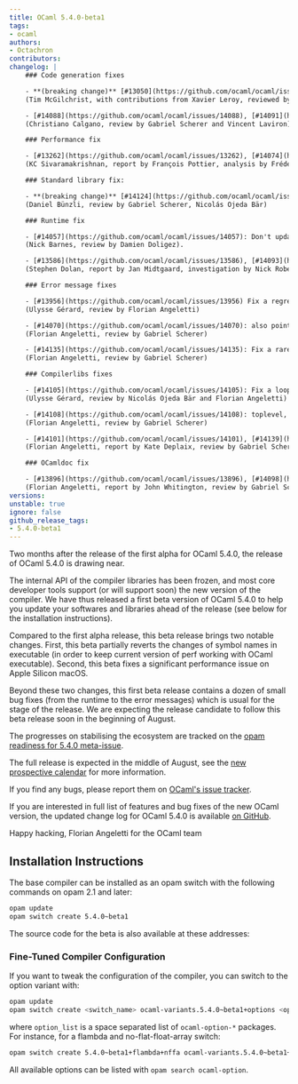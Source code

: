 ```yaml
---
title: OCaml 5.4.0-beta1
tags:
- ocaml
authors:
- Octachron
contributors:
changelog: |
    ### Code generation fixes

    - **(breaking change)** [#13050](https://github.com/ocaml/ocaml/issues/13050), [#14104](https://github.com/ocaml/ocaml/issues/14104), +[#14143](https://github.com/ocaml/ocaml/issues/14143): Use '$' instead of '.' to separate module names in symbol names on macOS and Windows (including the Cygwin backend). This changes mangling of OCaml identifiers on those operating systems from `camlModule.name_NNN` to `camlModule$name_NNN`. Additionally it changes the encoding of special characters from `$xx` (two hex digits) to `$$xx` (two dollar signs followed by two hex digits).
    (Tim McGilchrist, with contributions from Xavier Leroy, reviewed by Xavier Leroy, Miod Vallat, Gabriel Scherer, Nick Barnes and Hugo Heuzard)

    - [#14088](https://github.com/ocaml/ocaml/issues/14088), [#14091](https://github.com/ocaml/ocaml/issues/14091): fix non-deterministic code generation in matching.ml (backport of rescript-lang/rescript[#7557](https://github.com/ocaml/ocaml/issues/7557))
    (Christiano Calgano, review by Gabriel Scherer and Vincent Laviron)

    ### Performance fix

    - [#13262](https://github.com/ocaml/ocaml/issues/13262), [#14074](https://github.com/ocaml/ocaml/issues/14074): fix performance issue on Apple Silicon macOS by emitting `stlr` instead of `dmb ishld; str`.
    (KC Sivaramakrishnan, report by François Pottier, analysis by Frédéric Bour, Xavier Leroy, Miod Vallat, Gabriel Scherer and Stephen Dolan, review by Miod Vallat, Vincent Laviron and Xavier Leroy)

    ### Standard library fix:

    - **(breaking change)** [#14124](https://github.com/ocaml/ocaml/issues/14124): Do not raise Invalid_argument on negative List.{drop,take}.
    (Daniel Bünzli, review by Gabriel Scherer, Nicolás Ojeda Bär)

    ### Runtime fix

    - [#14057](https://github.com/ocaml/ocaml/issues/14057): Don't update memprof too early at the end of a minor GC.
    (Nick Barnes, review by Damien Doligez).

    - [#13586](https://github.com/ocaml/ocaml/issues/13586), [#14093](https://github.com/ocaml/ocaml/issues/14093): Fix closing an out_channel during flush
    (Stephen Dolan, report by Jan Midtgaard, investigation by Nick Roberts, review by Antonin Décimo and Miod Vallat)

    ### Error message fixes

    - [#13956](https://github.com/ocaml/ocaml/issues/13956) Fix a regression introduced in [#13308](https://github.com/ocaml/ocaml/issues/13308) triggering wrong unused warnings.
    (Ulysse Gérard, review by Florian Angeletti)

    - [#14070](https://github.com/ocaml/ocaml/issues/14070): also point to label mismatches in error messages for labelled tuples
    (Florian Angeletti, review by Gabriel Scherer)

    - [#14135](https://github.com/ocaml/ocaml/issues/14135): Fix a rare internal typechecker error when combining recursive modules, polymorphic fields or methods, and constrained type parameters.
    (Florian Angeletti, review by Gabriel Scherer)

    ### Compilerlibs fixes

    - [#14105](https://github.com/ocaml/ocaml/issues/14105): Fix a loop in Pprintast that could result in a hang when printing constructor `(::)` in isolation.
    (Ulysse Gérard, review by Nicolás Ojeda Bär and Florian Angeletti)

    - [#14108](https://github.com/ocaml/ocaml/issues/14108): toplevel, fix a typo in directive type mismatch
    (Florian Angeletti, review by Gabriel Scherer)

    - [#14101](https://github.com/ocaml/ocaml/issues/14101), [#14139](https://github.com/ocaml/ocaml/issues/14139): define atomic helper types inside caml/misc.h to improve header compatibility with C++
    (Florian Angeletti, report by Kate Deplaix, review by Gabriel Scherer)

    ### OCamldoc fix

    - [#13896](https://github.com/ocaml/ocaml/issues/13896), [#14098](https://github.com/ocaml/ocaml/issues/14098): ocamldoc, do not wrap module description in a paragraph tag inside the table of modules
    (Florian Angeletti, report by John Whitington, review by Gabriel Scherer)
versions:
unstable: true
ignore: false
github_release_tags:
- 5.4.0-beta1
---
```


Two months after the release of the first alpha for OCaml 5.4.0, the release of OCaml 5.4.0 is drawing near.

The internal API of the compiler libraries has been frozen, and most core developer tools support (or will support soon) the new version of the compiler.
We have thus released a first beta version of OCaml 5.4.0 to help you update your softwares and libraries ahead of the release (see below for the installation instructions).

Compared to the first alpha release, this beta release brings two notable changes. First, this beta partially reverts the changes of symbol names in executable (in order to keep current version of perf working with OCaml executable). Second, this beta fixes a significant performance issue on Apple Silicon macOS.

Beyond these two changes, this first beta release contains a dozen of small bug fixes (from the runtime to the error messages) which is usual for the stage of the release. We are expecting the release candidate to follow this beta release soon in the beginning of August.

The progresses on stabilising the ecosystem are tracked on the [opam readiness for 5.4.0 meta-issue](https://github.com/ocaml/opam-repository/issues/27916).

The full release is expected in the middle of August, see the [new prospective calendar](https://github.com/ocaml/ocaml/blob/trunk/release-info/calendar.md) for more information.

If you find any bugs, please report them on [OCaml's issue tracker](https://github.com/ocaml/ocaml/issues).

If you are interested in full list of features and bug fixes of the new OCaml version, the updated change log for OCaml 5.4.0 is available [on GitHub](https://github.com/ocaml/ocaml/blob/5.4/Changes).

Happy hacking,
Florian Angeletti for the OCaml team

## Installation Instructions

The base compiler can be installed as an opam switch with the following commands on opam 2.1 and later:

```bash
opam update
opam switch create 5.4.0~beta1
```

The source code for the beta is also available at these addresses:

### Fine-Tuned Compiler Configuration

If you want to tweak the configuration of the compiler, you can switch to the option variant with:

```bash
opam update
opam switch create <switch_name> ocaml-variants.5.4.0~beta1+options <option_list>
```

where `option_list` is a space separated list of `ocaml-option-*` packages. For instance, for a flambda and no-flat-float-array switch:

```bash
opam switch create 5.4.0~beta1+flambda+nffa ocaml-variants.5.4.0~beta1+options ocaml-option-flambda ocaml-option-no-flat-float-array
```

All available options can be listed with `opam search ocaml-option`.
